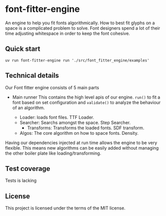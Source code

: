 # font-fitter-engine

An engine to help you fit fonts algorithmically.
How to best fit glyphs on a space is a complicated problem to solve. Font designers spend a lot of their time adjusting whitespace in order to keep the font cohesive.

## Quick start

```
uv run font-fitter-engine run './src/font_fitter_engine/examples'
```

## Technical details

Our Font fitter engine consists of 5 main parts

- Main runner
  This contains the high level apis of our engine. `run()` to fit a font based on set configuration and `validate()` to analyze the behaviour of an algorithm.

  - Loader: loads font files. TTF Loader.
  - Searcher: Searchs amongst the space. Step Searcher.
    - Transforms: Transforms the loaded fonts. SDF transform.
  - Algos: The core algorithm on how to space fonts. Density.

Having our dependencies injected at run time allows the engine to be very flexible. This means new algorithms can be easily added without managing the other boiler plate like loading/transforming.

## Test coverage

Tests is lacking

## License

This project is licensed under the terms of the MIT license.
